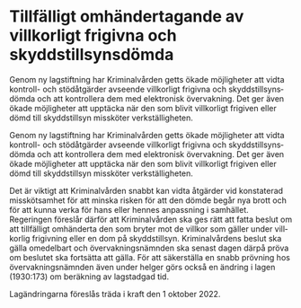 # Tillfälligt omhändertagande av villkorligt frigivna och skyddstillsynsdömda

Genom ny lag­stiftning har Kriminal­vården getts ökade möjlig­heter att vidta kontroll- och stöd­åtgärder avseende vill­korligt frigivna och skydds­tillsyns­dömda och att kontrol­lera dem med elektro­nisk över­vakning. Det ger även ökade möjlig­heter att upp­täcka när den som blivit vill­korligt fri­given eller dömd till skydds­till­syn missköter verk­ställig­heten.

Genom ny lag­stiftning har Kriminal­vården getts ökade möjlig­heter att vidta kontroll- och stöd­åtgärder avseende vill­korligt frigivna och skydds­tillsyns­dömda och att kontrol­lera dem med elektro­nisk över­vakning. Det ger även ökade möjlig­heter att upp­täcka när den som blivit vill­korligt fri­given eller dömd till skydds­till­syn missköter verk­ställig­heten.

Det är viktigt att Kriminal­vården snabbt kan vidta åtgärder vid konsta­terad missköt­samhet för att minska risken för att den dömde begår nya brott och för att kunna verka för hans eller hennes anpass­ning i samhället. Regeringen föreslår därför att Kriminal­vården ska ges rätt att fatta beslut om att till­fälligt omhän­derta den som bryter mot de villkor som gäller under vill­korlig frigiv­ning eller en dom på skydds­tillsyn. Kriminal­vårdens beslut ska gälla omedelbart och över­vaknings­nämnden ska senast dagen därpå pröva om beslutet ska fort­sätta att gälla. För att säker­ställa en snabb prövning hos över­vaknings­nämnden även under helger görs också en ändring i lagen (1930:173) om beräk­ning av lag­stadgad tid.

Lagändringarna föreslås träda i kraft den 1 oktober 2022.
